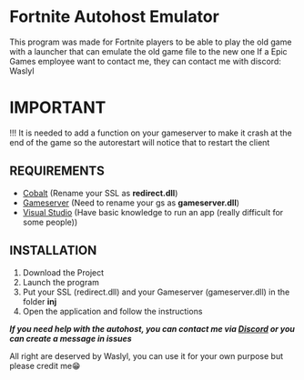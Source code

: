 # Fortnite Autohost Emulator

This program was made for Fortnite players to be able to play the old game with a launcher that can emulate the old game file to the new one
If a Epic Games employee want to contact me, they can contact me with discord: Waslyl

# IMPORTANT
!!! It is needed to add a function on your gameserver to make it crash at the end of the game so the autorestart will notice that to restart the client

## REQUIREMENTS
- [Cobalt](https://github.com/Milxnor/Cobalt/tree/main) (Rename your SSL as **redirect.dll**)
- [Gameserver](https://github.com/Milxnor/Project-Reboot-3.0) (Need to rename your gs as **gameserver.dll**)
- [Visual Studio](https://visualstudio.microsoft.com/fr/thank-you-downloading-visual-studio/?sku=Community&channel=Release&version=VS2022&source=VSLandingPage&cid=2030&passive=false) (Have basic knowledge to run an app (really difficult for some people))

## INSTALLATION

1. Download the Project
2. Launch the program
3. Put your SSL (redirect.dll) and your Gameserver (gameserver.dll) in the folder **inj**
4. Open the application and follow the instructions

***If you need help with the autohost, you can contact me via [Discord](https://discord.gg/galaxiafn-1141260363715854336) or you can create a message in issues***

All right are deserved by Waslyl, you can use it for your own purpose but please credit me😁
